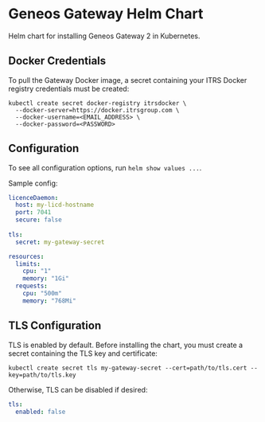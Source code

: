 # Geneos Gateway Helm Chart

Helm chart for installing Geneos Gateway 2 in Kubernetes.

## Docker Credentials

To pull the Gateway Docker image, a secret containing your ITRS Docker registry credentials must be created:
```
kubectl create secret docker-registry itrsdocker \
  --docker-server=https://docker.itrsgroup.com \
  --docker-username=<EMAIL_ADDRESS> \
  --docker-password=<PASSWORD>
```

## Configuration

To see all configuration options, run `helm show values ...`.

Sample config:
```yaml
licenceDaemon:
  host: my-licd-hostname
  port: 7041
  secure: false
 
tls:
  secret: my-gateway-secret

resources:
  limits:
    cpu: "1"
    memory: "1Gi"
  requests:
    cpu: "500m"
    memory: "768Mi"
```

## TLS Configuration

TLS is enabled by default.  Before installing the chart, you must create a secret containing the TLS key and certificate:
```
kubectl create secret tls my-gateway-secret --cert=path/to/tls.cert --key=path/to/tls.key
```
Otherwise, TLS can be disabled if desired:
```yaml
tls:
  enabled: false
```